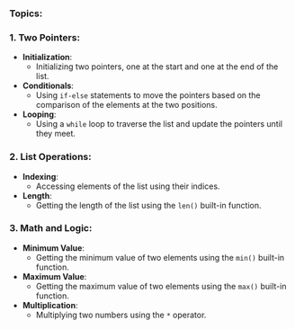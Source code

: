 ### Topics:
### 1. **Two Pointers**:
   - **Initialization**:
     - Initializing two pointers, one at the start and one at the end of the list.
   - **Conditionals**:
     - Using `if-else` statements to move the pointers based on the comparison of the elements at the two positions.
   - **Looping**:
     - Using a `while` loop to traverse the list and update the pointers until they meet.
### 2. **List Operations**:
   - **Indexing**:
     - Accessing elements of the list using their indices.
   - **Length**:
     - Getting the length of the list using the `len()` built-in function.
### 3. **Math and Logic**:
   - **Minimum Value**:
     - Getting the minimum value of two elements using the `min()` built-in function.
   - **Maximum Value**:
     - Getting the maximum value of two elements using the `max()` built-in function.
   - **Multiplication**:
     - Multiplying two numbers using the `*` operator.
